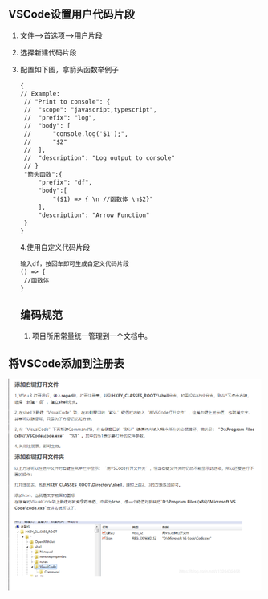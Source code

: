 ## VSCode设置用户代码片段

1. 文件-->首选项-->用户片段

2. 选择新建代码片段

3. 配置如下图，拿箭头函数举例子

   ```text
   {
   // Example:
   	// "Print to console": {
   	// 	"scope": "javascript,typescript",
   	// 	"prefix": "log",
   	// 	"body": [
   	// 		"console.log('$1');",
   	// 		"$2"
   	// 	],
   	// 	"description": "Log output to console"
   	// }
   	"箭头函数":{
   		"prefix": "df",
   		"body":[
   			"($1) => { \n //函数体 \n$2}"
   		],
   		"description": "Arrow Function"
   	}
   }
   ```

   4.使用自定义代码片段

   ```text
   输入df，按回车即可生成自定义代码片段
   () => { 
    //函数体 
   }
   ```

   ## 编码规范

   1. 项目所用常量统一管理到一个文档中。

## 将VSCode添加到注册表

![img](images/2045958-20200726185417256-942595488.png)